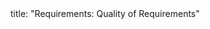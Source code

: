 <frontmatter>
title: "Requirements: Quality of Requirements"
</frontmatter>

<include src="unit-inPage-asFlat.md" boilerplate />
